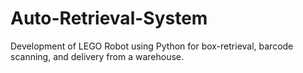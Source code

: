 # Auto-Retrieval-System
Development of LEGO Robot using Python for box-retrieval, barcode scanning, and delivery from a warehouse.
